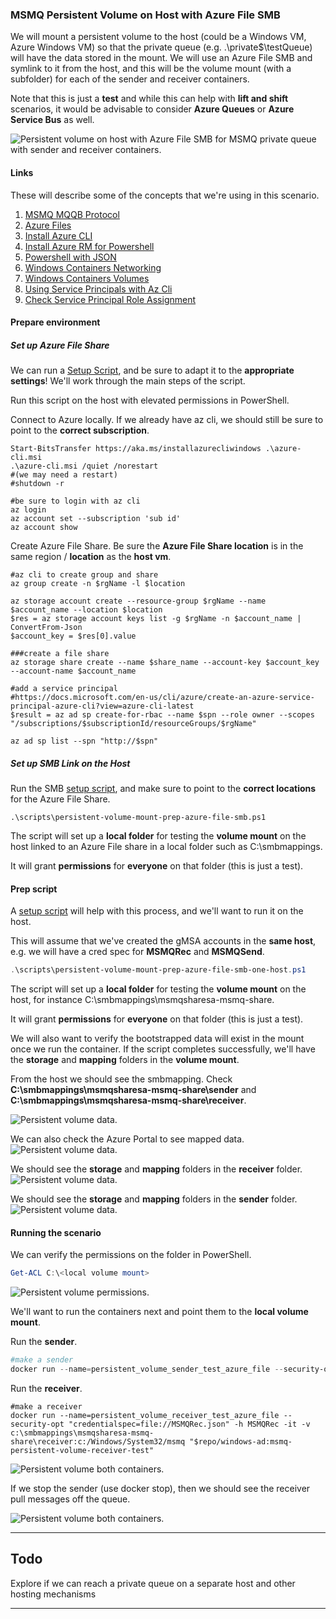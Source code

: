 ### MSMQ Persistent Volume on Host with Azure File SMB

We will mount a persistent volume to the host (could be a Windows VM, Azure Windows VM) so that the private queue (e.g. .\private$\testQueue) will have the data stored in the mount.  We will use an Azure File SMB and symlink to it from the host, and this will be the volume mount (with a subfolder) for each of the sender and receiver containers.

Note that this is just a **test** and while this can help with **lift and shift** scenarios, it would be advisable to consider **Azure Queues** or **Azure Service Bus** as well.

![Persistent volume on host with Azure File SMB for MSMQ private queue with  sender and receiver containers.](../media/persistent-volume-azure-file/scenario.png 'Persistent Volume with Azure File SMB')

#### Links

These will describe some of the concepts that we're using in this scenario.

1. [MSMQ MQQB Protocol](https://winprotocoldoc.blob.core.windows.net/productionwindowsarchives/MS-MQQB/[MS-MQQB].pdf)
1. [Azure Files](https://docs.microsoft.com/en-us/azure/storage/files/storage-how-to-use-files-windows)
1. [Install Azure CLI](https://docs.microsoft.com/en-us/cli/azure/install-azure-cli-windows?view=azure-cli-latest)
1. [Install Azure RM for Powershell](https://docs.microsoft.com/en-us/powershell/azure/install-azurerm-ps?view=azurermps-6.5.0)
1. [Powershell with JSON](https://blogs.technet.microsoft.com/heyscriptingguy/2015/10/08/playing-with-json-and-powershell/)
1. [Windows Containers Networking](https://blogs.technet.microsoft.com/virtualization/2016/05/05/windows-container-networking/)
1. [Windows Containers Volumes](https://docs.microsoft.com/en-us/virtualization/windowscontainers/manage-containers/container-storage)
1. [Using Service Principals with Az Cli](https://docs.microsoft.com/en-us/cli/azure/create-an-azure-service-principal-azure-cli?view=azure-cli-latest)
1. [Check Service Principal Role Assignment](https://docs.microsoft.com/en-us/cli/azure/role/assignment?view=azure-cli-latest#az-role-assignment-create)

#### Prepare environment

##### Set up Azure File Share
We can run a [Setup Script](../scripts/persistent-volume-mount-prep-azure-file-create.ps1), and be sure to adapt it to the **appropriate settings**!  We'll work through the main steps of the script.

Run this script on the host with elevated permissions in PowerShell.

Connect to Azure locally.  If we already have az cli, we should still be sure to point to the **correct subscription**.
```
Start-BitsTransfer https://aka.ms/installazurecliwindows .\azure-cli.msi
.\azure-cli.msi /quiet /norestart
#(we may need a restart)
#shutdown -r

#be sure to login with az cli
az login
az account set --subscription 'sub id'
az account show
```

Create Azure File Share.  Be sure the **Azure File Share location** is in the same region / **location** as the **host vm**.
```
#az cli to create group and share
az group create -n $rgName -l $location

az storage account create --resource-group $rgName --name $account_name --location $location
$res = az storage account keys list -g $rgName -n $account_name | ConvertFrom-Json
$account_key = $res[0].value

###create a file share
az storage share create --name $share_name --account-key $account_key --account-name $account_name

#add a service principal
#https://docs.microsoft.com/en-us/cli/azure/create-an-azure-service-principal-azure-cli?view=azure-cli-latest
$result = az ad sp create-for-rbac --name $spn --role owner --scopes "/subscriptions/$subscriptionId/resourceGroups/$rgName"

az ad sp list --spn "http://$spn"
```
##### Set up SMB Link on the *Host*

Run the SMB [setup script](../scripts/persistent-volume-mount-prep-azure-file-smb.ps1), and make sure to point to the **correct locations** for the Azure File Share.
```
.\scripts\persistent-volume-mount-prep-azure-file-smb.ps1
```

The script will set up a **local folder** for testing the **volume mount** on the host linked to an Azure File share in a local folder such as C:\smbmappings.

It will grant **permissions** for **everyone** on that folder (this is just a test).

#### Prep script

A [setup script](../scripts/persistent-volume-mount-prep-azure-file-smb-one-host.ps1) will help with this process, and we'll want to run it on the host.  

This will assume that we've created the gMSA accounts in the **same host**, e.g. we will have a cred spec for **MSMQRec** and **MSMQSend**.
```powershell
.\scripts\persistent-volume-mount-prep-azure-file-smb-one-host.ps1
```

The script will set up a **local folder** for testing the **volume mount** on the host, for instance C:\smbmappings\msmqsharesa-msmq-share\.

It will grant **permissions** for **everyone** on that folder (this is just a test).

We will also want to verify the bootstrapped data will exist in the mount once we run the container.  If the script completes successfully, we'll have the **storage** and **mapping** folders in the **volume mount**.  

From the host we should see the smbmapping.
Check **C:\smbmappings\msmqsharesa-msmq-share\sender** and **C:\smbmappings\msmqsharesa-msmq-share\receiver**.

![Persistent volume data.](../media/persistent-volume-azure-file/vm-smb-mapping.png 'Queue Data')

We can also check the Azure Portal to see mapped data.
![Persistent volume data.](../media/persistent-volume-azure-file/azure-file-bootstrap.png 'Queue Data')

We should see the **storage** and **mapping** folders in the **receiver** folder.
![Persistent volume data.](../media/persistent-volume-azure-file/azure-file-bootstrap-receiver.png 'Queue Data')

We should see the **storage** and **mapping** folders in the **sender** folder.
![Persistent volume data.](../media/persistent-volume-azure-file/azure-file-bootstrap-sender.png 'Queue Data')


#### Running the scenario

We can verify the permissions on the folder in PowerShell.

```powershell
Get-ACL C:\<local volume mount>
```

![Persistent volume permissions.](../media/persistent-volume/folder-permissions.png 'Permissions')

We'll want to run the containers next and point them to the **local volume mount**.

Run the **sender**.

```powershell
#make a sender
docker run --name=persistent_volume_sender_test_azure_file --security-opt "credentialspec=file://MSMQSend.json" -h MSMQSend -d -v c:\smbmappings\msmqsharesa-msmq-share\sender:c:/Windows/System32/msmq -e QUEUE_NAME='MSMQRec\private$\testQueue' "$repo/windows-ad:msmq-persistent-volume-sender-test"
```

Run the **receiver**.
```
#make a receiver
docker run --name=persistent_volume_receiver_test_azure_file --security-opt "credentialspec=file://MSMQRec.json" -h MSMQRec -it -v c:\smbmappings\msmqsharesa-msmq-share\receiver:c:/Windows/System32/msmq "$repo/windows-ad:msmq-persistent-volume-receiver-test"
```

![Persistent volume both containers.](../media/persistent-volume-azure-file/result.png 'Both Containers Detached')

If we stop the sender (use docker stop), then we should see the receiver pull messages off the queue.

![Persistent volume both containers.](../media/persistent-volume-azure-file/result-stop-sender.png 'Stopped Sender')

***
## Todo
Explore if we can reach a private queue on a separate host and other hosting mechanisms
***